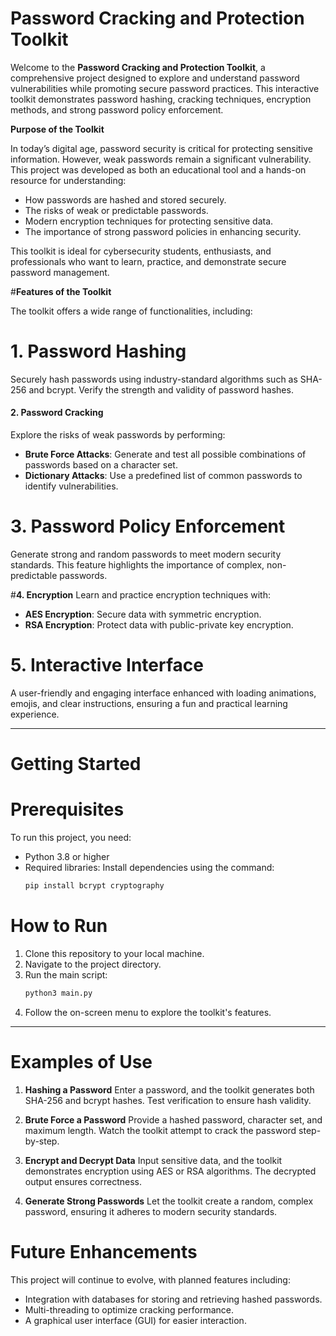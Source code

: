 # Password Cracking and Protection Toolkit

Welcome to the **Password Cracking and Protection Toolkit**, a comprehensive project designed to explore and understand password vulnerabilities while promoting secure password practices. This interactive toolkit demonstrates password hashing, cracking techniques, encryption methods, and strong password policy enforcement.



 **Purpose of the Toolkit**

In today’s digital age, password security is critical for protecting sensitive information. However, weak passwords remain a significant vulnerability. This project was developed as both an educational tool and a hands-on resource for understanding:

- How passwords are hashed and stored securely.
- The risks of weak or predictable passwords.
- Modern encryption techniques for protecting sensitive data.
- The importance of strong password policies in enhancing security.

This toolkit is ideal for cybersecurity students, enthusiasts, and professionals who want to learn, practice, and demonstrate secure password management.



#**Features of the Toolkit**

The toolkit offers a wide range of functionalities, including:

# **1. Password Hashing**
Securely hash passwords using industry-standard algorithms such as SHA-256 and bcrypt. Verify the strength and validity of password hashes.

#### **2. Password Cracking**
Explore the risks of weak passwords by performing:

- **Brute Force Attacks**: Generate and test all possible combinations of passwords based on a character set.
- **Dictionary Attacks**: Use a predefined list of common passwords to identify vulnerabilities.

# **3. Password Policy Enforcement**
Generate strong and random passwords to meet modern security standards. This feature highlights the importance of complex, non-predictable passwords.

#**4. Encryption**
Learn and practice encryption techniques with:

- **AES Encryption**: Secure data with symmetric encryption.
- **RSA Encryption**: Protect data with public-private key encryption.

# **5. Interactive Interface**
A user-friendly and engaging interface enhanced with loading animations, emojis, and clear instructions, ensuring a fun and practical learning experience.

---

# **Getting Started**

# **Prerequisites**
To run this project, you need:
- Python 3.8 or higher
- Required libraries: Install dependencies using the command:
  ```bash
  pip install bcrypt cryptography
  ```

# **How to Run**
1. Clone this repository to your local machine.
2. Navigate to the project directory.
3. Run the main script:
   ```bash
   python3 main.py
   ```
4. Follow the on-screen menu to explore the toolkit's features.

---

# **Examples of Use**

1. **Hashing a Password**
   Enter a password, and the toolkit generates both SHA-256 and bcrypt hashes. Test verification to ensure hash validity.

2. **Brute Force a Password**
   Provide a hashed password, character set, and maximum length. Watch the toolkit attempt to crack the password step-by-step.

3. **Encrypt and Decrypt Data**
   Input sensitive data, and the toolkit demonstrates encryption using AES or RSA algorithms. The decrypted output ensures correctness.

4. **Generate Strong Passwords**
   Let the toolkit create a random, complex password, ensuring it adheres to modern security standards.


# **Future Enhancements**

This project will continue to evolve, with planned features including:
- Integration with databases for storing and retrieving hashed passwords.
- Multi-threading to optimize cracking performance.
- A graphical user interface (GUI) for easier interaction.


